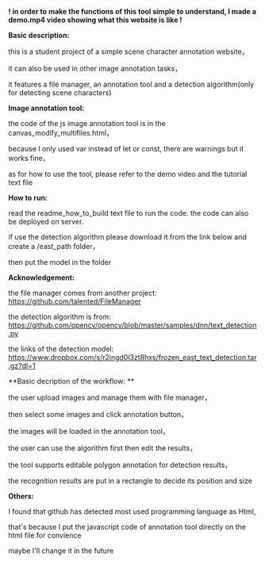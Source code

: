 **! in order to make the functions of this tool simple to understand, I made a demo.mp4 video showing what this website is like !**


**Basic description:**


this is a student project of a simple scene character annotation website，

it can also be used in other image annotation tasks，

it features a file manager, an annotation tool and a detection algorithm(only for detecting scene characters)


**Image annotation tool:**


the code of the js image annotation tool is in the canvas_modify_multifiles.html，

because I only used var instead of let or const, there are warnings but it works fine，

as for how to use the tool, please refer to the demo video and the tutorial text file  


**How to run:**


read the readme_how_to_build text file to run the code. the code can also be deployed on server. 

if use the detection algorithm please download it from the link below and create a /east_path folder，

then put the model in the folder


**Acknowledgement:**


the file manager comes from another project: https://github.com/talented/FileManager

the detection algorithm is from: https://github.com/opencv/opencv/blob/master/samples/dnn/text_detection.py

the links of the detection model: https://www.dropbox.com/s/r2ingd0l3zt8hxs/frozen_east_text_detection.tar.gz?dl=1


**Basic decription of the workflow: **


the user upload images and manage them with file manager，

then select some images and click annotation button，

the images will be loaded in the annotation tool，

the user can use the algorithm first then edit the results，

the tool supports editable polygon annotation for detection results，

the recognition results are put in a rectangle to decide its position and size


**Others:**


I found that github has detected most used programming language as Html, 

that's because I put the javascript code of annotation tool directly on the html file for convience

maybe I'll change it in the future 

 

